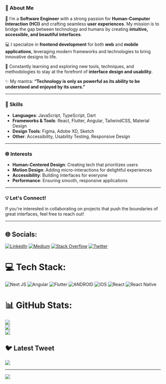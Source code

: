 ### 🌟 About Me  
🔭 I’m a **Software Engineer** with a strong passion for **Human-Computer Interaction (HCI)** and crafting seamless **user experiences**. My mission is to bridge the gap between technology and humans by creating **intuitive, accessible, and beautiful interfaces**.  

💻 I specialize in **frontend development** for both **web** and **mobile applications**, leveraging modern frameworks and technologies to bring innovative designs to life.  

🌱 Constantly learning and exploring new tools, techniques, and methodologies to stay at the forefront of **interface design and usability**.  

✨ My mantra: **“Technology is only as powerful as its ability to be understood and enjoyed by its users.”**

---

### 🚀 Skills  
- **Languages**: JavaScript, TypeScript, Dart  
- **Frameworks & Tools**: React, Flutter, Angular, TailwindCSS, Material Design  
- **Design Tools**: Figma, Adobe XD, Sketch  
- **Other**: Accessibility, Usability Testing, Responsive Design  

---

### 🌐 Interests  
- **Human-Centered Design**: Creating tech that prioritizes users  
- **Motion Design**: Adding micro-interactions for delightful experiences  
- **Accessibility**: Building interfaces for everyone  
- **Performance**: Ensuring smooth, responsive applications  

---

### 💡 Let's Connect!  
If you're interested in collaborating on projects that push the boundaries of great interfaces, feel free to reach out!  

---  


## 🌐 Socials:
[![LinkedIn](https://img.shields.io/badge/LinkedIn-%230077B5.svg?logo=linkedin&logoColor=white)](https://www.linkedin.com/in/benson-kigera-b6a95b142/) [![Medium](https://img.shields.io/badge/Medium-12100E?logo=medium&logoColor=white)](https://medium.com/@benkigera) [![Stack Overflow](https://img.shields.io/badge/-Stackoverflow-FE7A16?logo=stack-overflow&logoColor=white)](https://stackoverflow.com/users/13316346/ben-kigera) [![Twitter](https://img.shields.io/badge/Twitter-%231DA1F2.svg?logo=Twitter&logoColor=white)](https://twitter.com/benkigera) 

# 💻 Tech Stack:
![Next JS](https://img.shields.io/badge/Next-black?style=for-the-badge&logo=next.js&logoColor=white) ![Angular](https://img.shields.io/badge/angular-%23DD0031.svg?style=for-the-badge&logo=angular&logoColor=white) ![Flutter](https://img.shields.io/badge/Flutter-%2302569B.svg?style=for-the-badge&logo=Flutter&logoColor=white) ![ANDROID](https://img.shields.io/badge/android-%2320232a.svg?style=for-the-badge&logo=android&logoColor=%a4c639) ![IOS](https://img.shields.io/badge/IOS-%2320232a.svg?style=for-the-badge&logo=apple&logoColor=white) ![React](https://img.shields.io/badge/react-%2320232a.svg?style=for-the-badge&logo=react&logoColor=%2361DAFB) ![React Native](https://img.shields.io/badge/react_native-%2320232a.svg?style=for-the-badge&logo=react&logoColor=%2361DAFB)
# 📊 GitHub Stats:
![](https://github-readme-stats.vercel.app/api?username=benkigera&theme=dark&hide_border=false&include_all_commits=true&count_private=false)<br/>
![](https://github-readme-streak-stats.herokuapp.com/?user=benkigera&theme=dark&hide_border=false)<br/>
![](https://github-readme-stats.vercel.app/api/top-langs/?username=benkigera&theme=dark&hide_border=false&include_all_commits=true&count_private=false&layout=compact)

## 🐦 Latest Tweet
[![](https://gtce.itsvg.in/api?username=benkigera)](https://github.com/VishwaGauravIn/github-twitter-card-embed)

---
[![](https://visitcount.itsvg.in/api?id=benkigera&icon=0&color=0)](https://visitcount.itsvg.in)

<!-- Proudly created with GPRM ( https://gprm.itsvg.in ) -->
